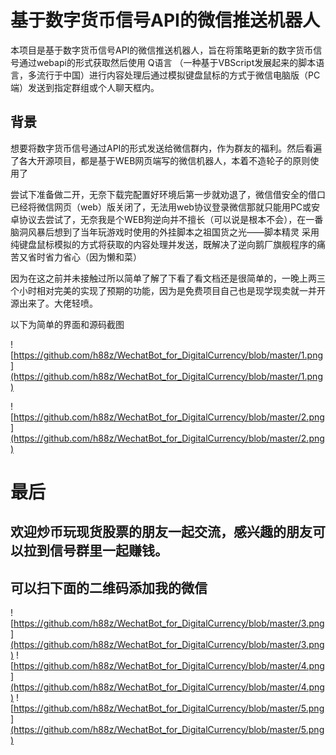 # 基于数字货币信号API的微信推送机器人

本项目是基于数字货币信号API的微信推送机器人，旨在将策略更新的数字货币信号通过webapi的形式获取然后使用 Q语言 （一种基于VBScript发展起来的脚本语言，多流行于中国）进行内容处理后通过模拟键盘鼠标的方式于微信电脑版（PC端）发送到指定群组或个人聊天框内。

## 背景

想要将数字货币信号通过API的形式发送给微信群内，作为群友的福利。然后看遍了各大开源项目，都是基于WEB网页端写的微信机器人，本着不造轮子的原则使用了

[ItChat微信机器人]: https://github.com/littlecodersh/ItChat

尝试下准备做二开，无奈下载完配置好环境后第一步就劝退了，微信借安全的借口已经将微信网页（web）版关闭了，无法用web协议登录微信那就只能用PC或安卓协议去尝试了，无奈我是个WEB狗逆向并不擅长（可以说是根本不会），在一番脑洞风暴后想到了当年玩游戏时使用的外挂脚本之祖国货之光——脚本精灵 采用纯键盘鼠标模拟的方式将获取的内容处理并发送，既解决了逆向鹅厂旗舰程序的痛苦又省时省力省心（因为懒和菜）

因为在这之前并未接触过所以简单了解了下看了看文档还是很简单的，一晚上两三个小时相对完美的实现了预期的功能，因为是免费项目自己也是现学现卖就一并开源出来了。大佬轻喷。

以下为简单的界面和源码截图


![https://github.com/h88z/WechatBot_for_DigitalCurrency/blob/master/1.png](https://github.com/h88z/WechatBot_for_DigitalCurrency/blob/master/1.png)

![https://github.com/h88z/WechatBot_for_DigitalCurrency/blob/master/2.png](https://github.com/h88z/WechatBot_for_DigitalCurrency/blob/master/2.png)

# 最后
## 欢迎炒币玩现货股票的朋友一起交流，感兴趣的朋友可以拉到信号群里一起赚钱。
## 可以扫下面的二维码添加我的微信
![https://github.com/h88z/WechatBot_for_DigitalCurrency/blob/master/3.png](https://github.com/h88z/WechatBot_for_DigitalCurrency/blob/master/3.png)
![https://github.com/h88z/WechatBot_for_DigitalCurrency/blob/master/4.png](https://github.com/h88z/WechatBot_for_DigitalCurrency/blob/master/4.png)
![https://github.com/h88z/WechatBot_for_DigitalCurrency/blob/master/5.png](https://github.com/h88z/WechatBot_for_DigitalCurrency/blob/master/5.png)
